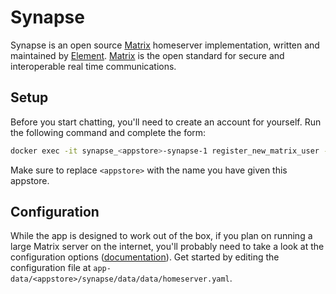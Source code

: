# Synapse

Synapse is an open source [Matrix](https://matrix.org/) homeserver implementation, written and maintained by [Element](https://element.io/). [Matrix](https://github.com/matrix-org) is the open standard for secure and interoperable real time communications.

## Setup

Before you start chatting, you'll need to create an account for yourself. Run the following command and complete the form:
```bash
docker exec -it synapse_<appstore>-synapse-1 register_new_matrix_user -c /data/homeserver.yaml
```
Make sure to replace `<appstore>` with the name you have given this appstore.

## Configuration

While the app is designed to work out of the box, if you plan on running a large Matrix server on the internet, you'll probably need to take a look at the configuration options ([documentation](https://element-hq.github.io/synapse/latest/usage/configuration/config_documentation.html)).
Get started by editing the configuration file at `app-data/<appstore>/synapse/data/data/homeserver.yaml`.
